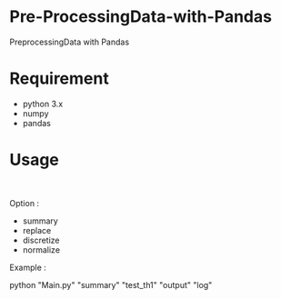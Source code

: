 # Pre-ProcessingData-with-Pandas
PreprocessingData with Pandas

# Requirement
- python 3.x
- numpy
- pandas

# Usage
<file name><option><input file><output file><log file>

Option :
- summary
- replace
- discretize
- normalize

Example :

python "Main.py" "summary" "test_th1" "output" "log"
